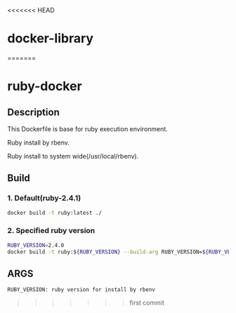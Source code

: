 <<<<<<< HEAD
# docker-library
=======
# ruby-docker

## Description

  This Dockerfile is base for ruby execution environment.

  Ruby install by rbenv.

  Ruby install to system wide(/usr/local/rbenv).

## Build

### 1. Default(ruby-2.4.1)

 ```sh
docker build -t ruby:latest ./
```

### 2. Specified ruby version

 ```sh
RUBY_VERSION=2.4.0
docker build -t ruby:${RUBY_VERSION} --build-arg RUBY_VERSION=${RUBY_VERSION} ./
```

## ARGS

 ```
RUBY_VERSION: ruby version for install by rbenv
```

>>>>>>> first commit

